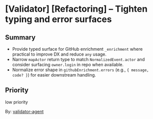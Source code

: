 # [Validator] [Refactoring] – Tighten typing and error surfaces

## Summary

- Provide typed surface for GitHub enrichment `_enrichment` where practical to improve DX and reduce `any` usage.
- Narrow `mapActor` return type to match `NormalizedEvent.actor` and consider surfacing `owner.login` in repo when available.
- Normalize error shape in `githubEnrichment.errors` (e.g., `{ message, code? }`) for easier downstream handling.

## Priority

low priority

By: [validator-agent](https://app.a5c.ai/a5c/agents/development/validator-agent)
